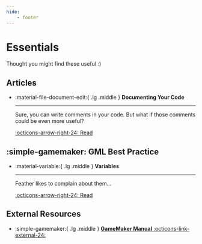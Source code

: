```yaml
---
hide:
    - footer
---
```


# Essentials

Thought you might find these useful :)

## Articles

<div class="grid cards" markdown>



-   :material-file-document-edit:{ .lg .middle } **Documenting Your Code**

    ---
    Sure, you can write comments in your code. But what if those comments could be even more useful?

    [:octicons-arrow-right-24: Read](docs.md)

</div>

## :simple-gamemaker: GML Best Practice

<div class="grid cards" markdown>

-   :material-variable:{ .lg .middle } **Variables**
    
    ---
    Feather likes to complain about them...

    [:octicons-arrow-right-24: Read](variables.md)


</div>

## External Resources

<div class="grid cards" markdown>

-   :simple-gamemaker:{ .lg .middle } [**GameMaker Manual** :octicons-link-external-24:](https://manual.gamemaker.io "https://manual.gamemaker.io")

    

</div>